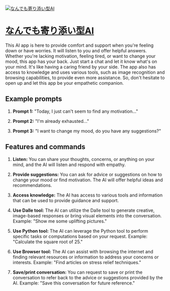 [![なんでも寄り添い型AI](https://files.oaiusercontent.com/file-RcHfBZbyv0dZjEXQZk2VSSph?se=2123-10-16T05%3A27%3A18Z&sp=r&sv=2021-08-06&sr=b&rscc=max-age%3D31536000%2C%20immutable&rscd=attachment%3B%20filename%3Da653e9e6-819a-4ff6-8d77-092c2c96516c.png&sig=2ihcvkrH9NPXKQDfbMyCKsWBmmJcv9o%2B1Sh/4t/NBEQ%3D)](https://chat.openai.com/g/g-qTb0M7X6F-nandemoji-ritian-ixing-ai)

# [なんでも寄り添い型AI](https://chat.openai.com/g/g-qTb0M7X6F-nandemoji-ritian-ixing-ai)

This AI app is here to provide comfort and support when you're feeling down or have worries. It will listen to you and offer helpful answers. Whether you're lacking motivation, feeling tired, or want to change your mood, this app has your back. Just start a chat and let it know what's on your mind. It's like having a caring friend by your side. The app also has access to knowledge and uses various tools, such as image recognition and browsing capabilities, to provide even more assistance. So, don't hesitate to open up and let this app be your empathetic companion.

## Example prompts

1. **Prompt 1:** "Today, I just can't seem to find any motivation..."

2. **Prompt 2:** "I'm already exhausted..."

3. **Prompt 3:** "I want to change my mood, do you have any suggestions?"

## Features and commands

1. **Listen:** You can share your thoughts, concerns, or anything on your mind, and the AI will listen and respond with empathy.

2. **Provide suggestions:** You can ask for advice or suggestions on how to change your mood or find motivation. The AI will offer helpful ideas and recommendations.

3. **Access knowledge:** The AI has access to various tools and information that can be used to provide guidance and support.

4. **Use Dalle tool:** The AI can utilize the Dalle tool to generate creative, image-based responses or bring visual elements into the conversation. Example: "Show me some uplifting pictures."

5. **Use Python tool:** The AI can leverage the Python tool to perform specific tasks or computations based on your request. Example: "Calculate the square root of 25."

6. **Use Browser tool:** The AI can assist with browsing the internet and finding relevant resources or information to address your concerns or interests. Example: "Find articles on stress relief techniques."

7. **Save/print conversation:** You can request to save or print the conversation to refer back to the advice or suggestions provided by the AI. Example: "Save this conversation for future reference."